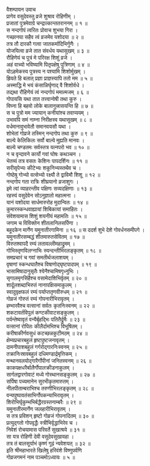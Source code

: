 वैशम्पायन उवाच  
प्रागेव वसुदेवस्तु व्रजे शुश्राव रोहिणीम् ।  
प्रजातां पुत्रमेवाग्रे चन्द्रात्कान्ततराननम् ॥ १ ॥  
स नन्दगोपं त्वरितः प्रोवाच शुभया गिरा ।  
गच्छानया सहैव त्वं व्रजमेव यशोदया ॥ २ ॥  
तत्र तौ दारकौ गत्वा जातकर्मादिभिर्गुणैः ।  
योजयित्वा व्रजे तात संवर्धय यथासुखम् ॥ ३ ॥  
रौहिणेयं च पुत्रं मे परिरक्ष शिशुं व्रजे ।  
अहं वाच्यो भविष्यामि पितृपक्षेषु पुत्रिणाम् ॥ ४ ॥  
योऽहमेकस्य पुत्रस्य न पश्यामि शिशोर्मुखम् ।  
ह्रियते हि बलात् प्रज्ञा प्राज्ञस्यापि ततो मम ॥ ५ ॥  
अस्माद्धि मे भयं कंसान्निर्घृणाद् वै शिशोर्वधे ।  
तद्यथा रौहिणेयं त्वं नन्दगोपं ममात्मजम् ॥ ६ ॥  
गोपायसि यथा तात तत्त्वान्वेषी तथा कुरु ।  
विघ्ना हि बहवो लोके बालानुत्त्रासयन्ति हि ॥ ७ ॥  
स च पुत्रो मम ज्यायान् कनीयांश्च तवाप्ययम् ।  
उभावपि समं नाम्ना निरीक्षस्व यथासुखम् ॥ ८ ॥  
वर्धमानावुभावेतौ समानवयसौ यथा ।  
शोभेतां गोव्रजे तस्मिन् नन्दगोप तथा कुरु ॥ ९ ॥  
बाल्ये केलिकिलः सर्वो बाल्ये मुह्यति मानवः ।  
बाल्ये चण्डतमः सर्वस्तत्र यत्नपरो भव ॥ १० ॥  
न च वृन्दावने कार्यो गवां घोषः कथञ्चन ।  
भेतव्यं तत्र वसतः केशिनः पापदर्शिनः ॥ ११ ॥  
सरीसृपेभ्यः कीटेभ्यः शकुनिभ्यस्तथैव च ।  
गोष्ठेषु गोभ्यो वत्सेभ्यो रक्ष्यौ ते द्वाविमौ शिशू ॥ १२ ॥  
नन्दगोप गता रात्रिः शीघ्रयानो व्रजाशुगः ।  
इमे त्वां व्याहरन्तीव पक्षिणः सव्यदक्षिणाः ॥ १३ ॥  
रहस्यं वसुदेवेन सोऽनुज्ञातो महात्मना ।  
यानं यशोदया सार्धमारुरोह मुदान्वितः ॥ १४ ॥  
कुमारस्कन्धवाह्यायां शिबिकायां समाहितः ।  
संवेशयामास शिशुं शयनीयं महामतिः ॥ १५ ॥  
जगाम च विविक्तेन शीतलानिलसर्पिणा ।  
बहूदकेन मार्गेण यमुनातीरगामिना ॥ १६ ॥
स ददर्श शुभे देशे गोवर्धनसमीपगे ।  
यमुनातीरसम्बद्धं शीतमारुतसेवितम् ॥ १७ ॥  
विरुतश्वापदै रम्यं लतावल्लीमहाद्रुमम् ।  
गोभिस्तृणविलग्नाभिः स्यन्दन्तीभिरलङ्‌‌कृतम् ॥ १८ ॥  
समप्रचारं च गवां समतीर्थजलाशयम् ।  
वृषाणां स्कन्धघातैश्च विषाणोद्घृष्टपादपम् ॥ १९ ॥  
भासामिषादानुसृतैः श्येनैश्चामिषगृध्नुभिः ।  
सृगालमृगसिंहैश्च वसामेदाशिभिर्वृतम् ॥ २० ॥  
शार्दूलशब्दाभिरुतं नानापक्षिसमाकुलम् ।  
स्वादुवृक्षफलं रम्यं पर्याप्ततृणवीरुधम् ॥ २१ ॥  
गोव्रजं गोरुतं रम्यं गोपनारीभिरावृतम् ।  
हम्भारवैश्च वत्सानां सर्वतः कृतनिःस्वनम् ॥ २२ ॥  
शकटावर्तविपुलं कण्टकीवाटसङ्‌‌कुलम् ।  
पर्यन्तेष्वावृतं वन्यैर्बृहद्भिः पतितैर्द्रुमैः ॥ २३ ॥  
वत्सानां रोपितः कीलैर्दामभिश्च विभूषितम् ।  
करीषाकीर्णवसुधं कटच्छन्नकुटीमठम् ॥ २४ ॥  
क्षेम्यप्रचारबहुलं हृष्टपुष्टजनावृतम् ।  
दामनीपाशबहुलं गर्गरोद्‌गारनिःस्वनम् ॥ २५ ॥  
तक्रानिःस्रावबहुलं दधिमण्डार्द्रमृत्तिकम् ।  
मन्थानवलयोद्‌गारैर्गोपीनां जनितस्वनम् ॥ २६ ॥  
काकपक्षधरैर्बालैर्गोपालक्रीडनाकुलम् ।  
सार्गलद्वारगोवाटं मध्ये गोस्थानसङ्कुलम् ॥ २७ ॥  
सर्पिषा पच्यमानेन सुरभीकृतमारुतम् ।  
नीलपीताम्बराभिश्च तरुणीभिरलङ्‌‌कृतम् ॥ २८ ॥  
वन्यपुष्पावतंसाभिर्गोपकन्याभिरावृतम् ।  
शिरोभिर्घृकुम्भभिर्बद्धैरग्रस्तनाम्बरैः ॥ २९ ॥  
यमुनातीरमार्गेण जलहारीभिरावृतम् ।  
स तत्र प्रविशन् हृष्टो गोव्रजं गोपनादितम् ॥ ३० ॥  
प्रत्युद्‌गतो गोपवृद्धैः स्त्रीभिर्वृद्धाभिरेव च ।  
निवेशं रोचयामास परिवर्ते सुखाश्रये ॥ ३१ ॥  
सा यत्र रोहिणी देवी वसुदेवसुखावहा ।  
तत्र तं बालसूर्याभं कृष्णं गूढं न्यवेशयत् ॥ ३२ ॥  
इति श्रीमहाभारते खिलेषु हरिवंशे विष्णुपर्वणि  
गोव्रजगमनं नाम पञ्चमोऽध्यायः ॥ ५ ॥
